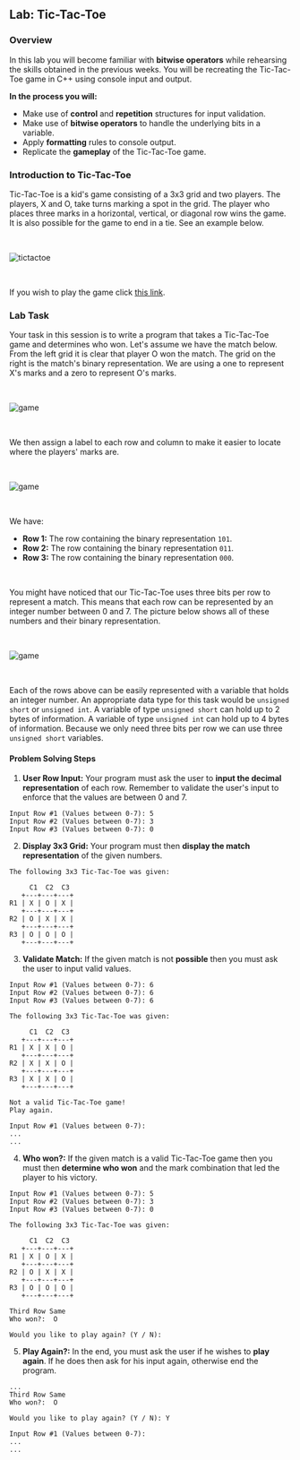 ## Lab: Tic-Tac-Toe

### Overview
In this lab you will become familiar with **bitwise operators** while rehearsing the skills obtained in the previous weeks. You will be recreating the Tic-Tac-Toe game in C++ using console input and output.

**In the process you will:**
  * Make use of **control** and **repetition** structures for input validation.
  * Make use of **bitwise operators** to handle the underlying bits in a variable.
  * Apply **formatting** rules to console output.
  * Replicate the **gameplay** of the Tic-Tac-Toe game.


### Introduction to Tic-Tac-Toe
Tic-Tac-Toe is a kid's game consisting of a 3x3 grid and two players. The players, X and O, take turns marking a spot in the grid. The player who places three marks in a horizontal, vertical, or diagonal row wins the game. It is also possible for the game to end in a tie. See an example below.

</br>

![tictactoe](https://upload.wikimedia.org/wikipedia/commons/thumb/1/1b/Tic-tac-toe-game-1.svg/800px-Tic-tac-toe-game-1.svg.png)

</br>

If you wish to play the game click [this link](https://playtictactoe.org).

### Lab Task
Your task in this session is to write a program that takes a Tic-Tac-Toe game and determines who won.
Let's assume we have the match below. From the left grid it is clear that player O won the match. The grid on the right is the match's binary representation. We are using a one to represent X's marks and a zero to represent O's marks.

</br>

![game](https://github.com/xaviermerino/ECE1552/blob/master/TicTacToe/Game1DecimalRepresentation.png?raw=true)

</br>

We then assign a label to each row and column to make it easier to locate where the players' marks are.

</br>

![game](https://github.com/xaviermerino/ECE1552/blob/master/TicTacToe/Game1Representationb.png?raw=true)

</br>

We have:
* **Row 1:** The row containing the binary representation `101`.
* **Row 2:** The row containing the binary representation `011`.
* **Row 3:** The row containing the binary representation `000`.

</br>

You might have noticed that our Tic-Tac-Toe uses three bits per row to represent a match. This means that each row can be represented by an integer number between 0 and 7. The picture below shows all of these numbers and their binary representation.

</br>

![game](https://github.com/xaviermerino/ECE1552/blob/master/TicTacToe/numbers.png?raw=true)

</br>

Each of the rows above can be easily represented with a variable that holds an integer number. An appropriate data type for this task would be `unsigned short` or `unsigned int`. A variable of type `unsigned short` can hold up to 2 bytes of information. A variable of type `unsigned int` can hold up to 4 bytes of information. Because we only need three bits per row we can use three `unsigned short` variables.

#### Problem Solving Steps

1. **User Row Input:** Your program must ask the user to **input the decimal representation** of each row. Remember to validate the user's input to enforce that the values are between 0 and 7. 

```
Input Row #1 (Values between 0-7): 5
Input Row #2 (Values between 0-7): 3
Input Row #3 (Values between 0-7): 0
```

2. **Display 3x3 Grid:** Your program must then **display the match representation** of the given numbers. 

```
The following 3x3 Tic-Tac-Toe was given: 

     C1  C2  C3
   +---+---+---+
R1 | X | O | X |
   +---+---+---+
R2 | O | X | X |
   +---+---+---+
R3 | O | O | O |
   +---+---+---+
```

3. **Validate Match:** If the given match is not **possible** then you must ask the user to input valid values. 

```
Input Row #1 (Values between 0-7): 6
Input Row #2 (Values between 0-7): 6
Input Row #3 (Values between 0-7): 6

The following 3x3 Tic-Tac-Toe was given: 

     C1  C2  C3
   +---+---+---+
R1 | X | X | O |
   +---+---+---+
R2 | X | X | O |
   +---+---+---+
R3 | X | X | O |
   +---+---+---+

Not a valid Tic-Tac-Toe game!
Play again.

Input Row #1 (Values between 0-7):
...
...
```

4. **Who won?:** If the given match is a valid Tic-Tac-Toe game then you must then **determine who won** and the mark combination that led the player to his victory. 

```
Input Row #1 (Values between 0-7): 5
Input Row #2 (Values between 0-7): 3
Input Row #3 (Values between 0-7): 0

The following 3x3 Tic-Tac-Toe was given: 

     C1  C2  C3
   +---+---+---+
R1 | X | O | X |
   +---+---+---+
R2 | O | X | X |
   +---+---+---+
R3 | O | O | O |
   +---+---+---+

Third Row Same
Who won?:  O 

Would you like to play again? (Y / N): 
``` 

5. **Play Again?:** In the end, you must ask the user if he wishes to **play again**. If he does then ask for his input again, otherwise end the program.

```
...
Third Row Same
Who won?:  O 

Would you like to play again? (Y / N): Y

Input Row #1 (Values between 0-7): 
...
...
```

